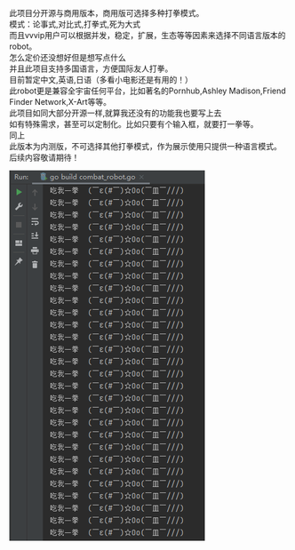 此项目分开源与商用版本，商用版可选择多种打拳模式。             
            模式：论事式,对比式,打拳式,死为大式             
而且vvvip用户可以根据并发，稳定，扩展，生态等等因素来选择不同语言版本的robot。        
          怎么定价还没想好但是想写点什么           
并且此项目支持多国语言，方便国际友人打拳。       
         目前暂定中文,英语,日语（多看小电影还是有用的！）               
此robot更是兼容全宇宙任何平台，比如著名的Pornhub,Ashley Madison,Friend Finder Network,X-Art等等。        
           此项目如同大部分开源一样,就算我还没有的功能我也要写上去               
如有特殊需求，甚至可以定制化。比如只要有个输入框，就要打一拳等。        
           同上      
此版本为内测版，不可选择其他打拳模式，作为展示使用只提供一种语言模式。       
后续内容敬请期待！


![Image text](https://raw.githubusercontent.com/operations-dog/automatic_combat_robot/main/Exhibition/1.png)
